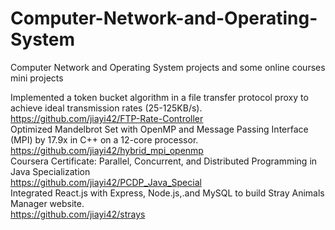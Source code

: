 # Computer-Network-and-Operating-System
Computer Network and Operating System projects and some online courses mini projects

Implemented a token bucket algorithm in a file transfer protocol proxy to achieve ideal transmission rates (25-125KB/s).\
https://github.com/jiayi42/FTP-Rate-Controller \
Optimized Mandelbrot Set with OpenMP and Message Passing Interface (MPI) by 17.9x in C++ on a 12-core processor.\
https://github.com/jiayi42/hybrid_mpi_openmp \
Coursera Certificate: Parallel, Concurrent, and Distributed Programming in Java Specialization\
https://github.com/jiayi42/PCDP_Java_Special \
Integrated React.js with Express, Node.js,.and MySQL to build Stray Animals Manager website.\
https://github.com/jiayi42/strays
